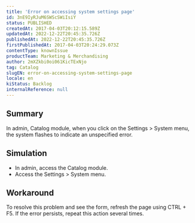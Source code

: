 ```yaml
---
title: 'Error on accessing system settings page'
id: 3nE9IyRJuM6SWScSWiIsiY
status: PUBLISHED
createdAt: 2017-04-03T20:12:15.589Z
updatedAt: 2022-12-22T20:45:35.726Z
publishedAt: 2022-12-22T20:45:35.726Z
firstPublishedAt: 2017-04-03T20:24:29.073Z
contentType: knownIssue
productTeam: Marketing & Merchandising
author: 2mXZkbi0oi061KicTExNjo
tag: Catalog
slugEN: error-on-accessing-system-settings-page
locale: en
kiStatus: Backlog
internalReference: null
---
```


## Summary

In admin, Catalog module, when you click on the Settings > System menu, the system flashes to indicate an unspecified error.

## Simulation

- In admin, access the Catalog module.
- Access the Settings > System menu.


## Workaround

To resolve this problem and see the form, refresh the page using CTRL + F5. If the error persists, repeat this action several times.

